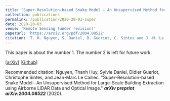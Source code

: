 ```yaml
---
title: "Super-Resolution-based Snake Model — An Unsupervised Method for Large-Scale Building Extraction using Airborne LiDAR Data and Optical Image"
collection: publications
permalink: /publication/2020-20-03-super
date: 2020-20-03
venue: 'Remote Sensing (under revision)'
paperurl: 'https://arxiv.org/pdf/2004.08522'
citation: 'T. H. Nguyen, S. Daniel, D. Gueriot, C. Sintes and J.-M. Le Caillec (2020). &quot;Super-Resolution-based Snake Model--An Unsupervised Method for Large-Scale Building Extraction using Airborne LiDAR Data and Optical Image.&quot; <i>Remote Sensing (under revision)</i>.'
---
```

This paper is about the number 1. The number 2 is left for future work.

\[[arXiv](https://arxiv.org/abs/2004.08522)\] \[[Github](https://github.com/nthuy190991/SRSM_QuebecCity_building_extraction)\]

Recommended citation: 
Nguyen, Thanh Huy, Sylvie Daniel, Didier Gueriot, Christophe Sintes, and Jean-Marc Le Caillec. "Super-Resolution-based Snake Model--An Unsupervised Method for Large-Scale Building Extraction using Airborne LiDAR Data and Optical Image." ***arXiv preprint arXiv:2004.08522*** (2020).
